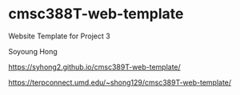 # cmsc388T-web-template

Website Template for Project 3

Soyoung Hong

https://syhong2.github.io/cmsc389T-web-template/

https://terpconnect.umd.edu/~shong129/cmsc389T-web-template/
